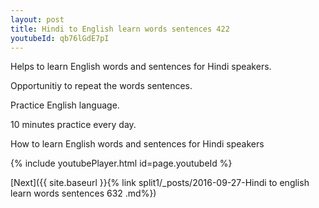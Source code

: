 ```yaml
---
layout: post
title: Hindi to English learn words sentences 422 
youtubeId: qb76lGdE7pI
---
```

 
 
Helps to learn English words and sentences for Hindi speakers.

Opportunitiy to repeat the words sentences. 

Practice English language. 
 
10 minutes practice every day. 
 
How to learn English words and sentences for Hindi speakers 
 
{% include youtubePlayer.html id=page.youtubeId %}
 
 
[Next]({{ site.baseurl }}{% link  split1/_posts/2016-09-27-Hindi to english learn words sentences 632 .md%})
 
